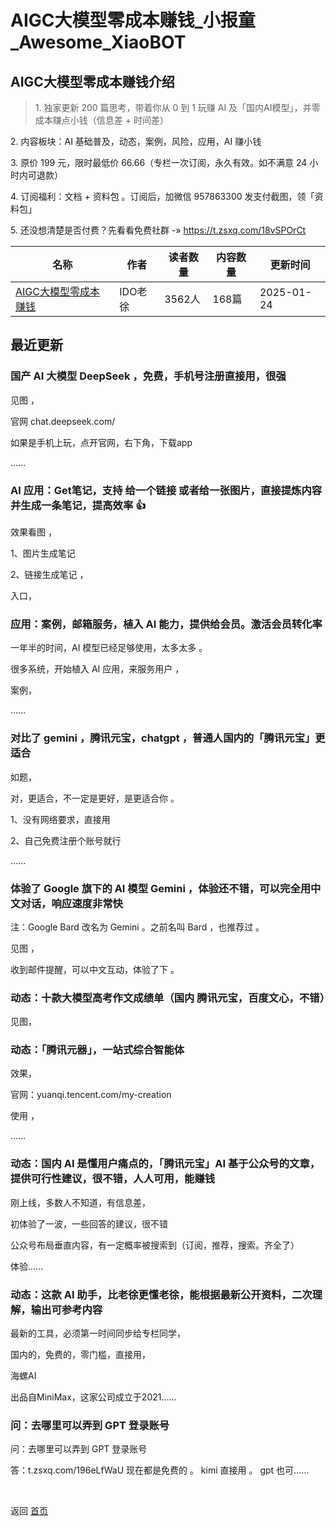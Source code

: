 # AIGC大模型零成本赚钱_小报童_Awesome_XiaoBOT

## AIGC大模型零成本赚钱介绍
> 1\. 独家更新 200 篇思考，带着你从 0 到 1 玩赚 AI 及「国内AI模型」，并零成本赚点小钱（信息差 + 时间差）    
    
2\. 内容板块：AI 基础普及，动态，案例，风险，应用，AI 赚小钱    
    
3\. 原价 199 元，限时最低价 66.66（专栏一次订阅，永久有效。如不满意 24 小时内可退款）    
    
4\. 订阅福利：文档 + 资料包 。订阅后，加微信 957863300 发支付截图，领「资料包」    
    
5\. 还没想清楚是否付费？先看看免费社群 -» https://t.zsxq.com/18vSPOrCt  
  


|名称|作者|读者数量|内容数量|更新时间|
|---|---|---|---|---|
|[AIGC大模型零成本赚钱](https://xiaobot.net/p/chat?refer=0b133df9-27dc-423b-8101-639049001c13)|IDO老徐|3562人|168篇|2025-01-24|

## 最近更新
### 国产 AI 大模型 DeepSeek ，免费，手机号注册直接用，很强

见图 ，

官网 chat.deepseek.com/

如果是手机上玩，点开官网，右下角，下载app

......

### AI 应用：Get笔记，支持 给一个链接 或者给一张图片，直接提炼内容并生成一条笔记，提高效率 👍

效果看图 ，

1、图片生成笔记

2、链接生成笔记 ，

入口，

### 应用：案例，邮箱服务，植入 AI 能力，提供给会员。激活会员转化率

一年半的时间，AI 模型已经足够使用，太多太多 。

很多系统，开始植入 AI 应用，来服务用户 ，

案例，

......

### 对比了 gemini ，腾讯元宝，chatgpt ，普通人国内的「腾讯元宝」更适合

如题，

对，更适合，不一定是更好，是更适合你 。

1、没有网络要求，直接用

2、自己免费注册个账号就行

......

### 体验了 Google 旗下的 AI 模型 Gemini ，体验还不错，可以完全用中文对话，响应速度非常快

注：Google Bard 改名为 Gemini 。之前名叫 Bard ，也推荐过 。

见图 ，

收到邮件提醒，可以中文互动，体验了下 。

### 动态：十款大模型高考作文成绩单（国内 腾讯元宝，百度文心，不错）

见图，

### 动态：「腾讯元器」，一站式综合智能体

效果，

官网：yuanqi.tencent.com/my-creation

使用 ，

......

### 动态：国内 AI 是懂用户痛点的，「腾讯元宝」AI 基于公众号的文章，提供可行性建议，很不错，人人可用，能赚钱

刚上线，多数人不知道，有信息差，

初体验了一波，一些回答的建议，很不错

公众号布局垂直内容，有一定概率被搜索到（订阅，推荐，搜索。齐全了）

体验......

### 动态：这款 AI 助手，比老徐更懂老徐，能根据最新公开资料，二次理解，输出可参考内容

最新的工具，必须第一时间同步给专栏同学，

国内的，免费的，零门槛，直接用，

海螺AI

出品自MiniMax，这家公司成立于2021......

### 问：去哪里可以弄到 GPT 登录账号

问：去哪里可以弄到 GPT 登录账号

答：t.zsxq.com/196eLfWaU 现在都是免费的 。 kimi 直接用 。 gpt 也可......


<a href="https://github.com/Reno9527/awesome-xiaobot" style="color: white; text-decoration: none;">awesome-xiaobot</a>

返回 [首页](../README.md)
